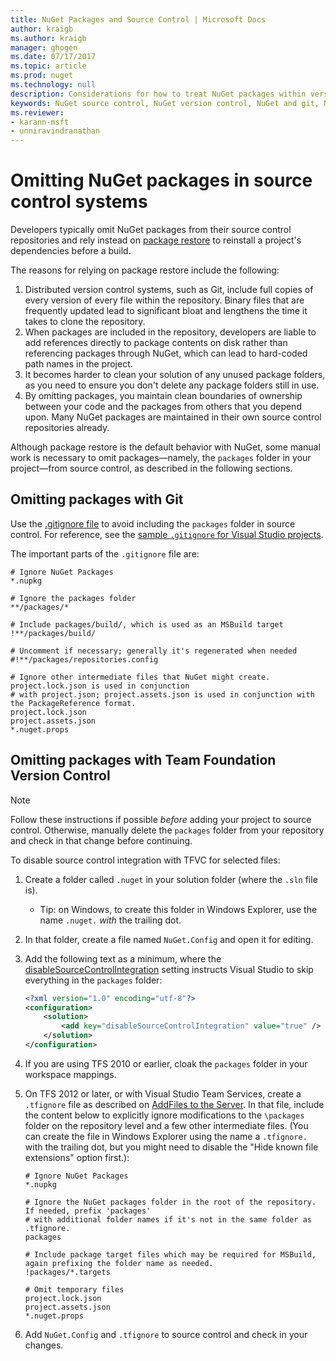 ```yaml
---
title: NuGet Packages and Source Control | Microsoft Docs
author: kraigb
ms.author: kraigb
manager: ghogen
ms.date: 07/17/2017
ms.topic: article
ms.prod: nuget
ms.technology: null
description: Considerations for how to treat NuGet packages within version control and source control systems, and how to omit packages with git and TFVC.
keywords: NuGet source control, NuGet version control, NuGet and git, NuGet and TFS, NuGet and TFVC, omitting packages, source control repositories, version control repositories
ms.reviewer:
- karann-msft
- unniravindranathan
---
```


# Omitting NuGet packages in source control systems

Developers typically omit NuGet packages from their source control repositories and rely instead on [package restore](../consume-packages/package-restore.md) to reinstall a project's dependencies before a build.

The reasons for relying on package restore include the following:

1. Distributed version control systems, such as Git, include full copies of every version of every file within the repository. Binary files that are frequently updated lead to significant bloat and lengthens the time it takes to clone the repository.
1. When packages are included in the repository, developers are liable to add references directly to package contents on disk rather than referencing packages through NuGet, which can lead to hard-coded path names in the project.
1. It becomes harder to clean your solution of any unused package folders, as you need to ensure you don't delete any package folders still in use.
1. By omitting packages, you maintain clean boundaries of ownership between your code and the packages from others that you depend upon. Many NuGet packages are maintained in their own source control repositories already.

Although package restore is the default behavior with NuGet, some manual work is necessary to omit packages&mdash;namely, the `packages` folder in your project&mdash;from source control, as described in the following sections.

## Omitting packages with Git

Use the [.gitignore file](https://git-scm.com/docs/gitignore) to avoid including the `packages` folder in source control. For reference, see the [sample `.gitignore` for Visual Studio projects](https://github.com/github/gitignore/blob/master/VisualStudio.gitignore).

The important parts of the `.gitignore` file are:

```gitignore
# Ignore NuGet Packages
*.nupkg

# Ignore the packages folder
**/packages/*

# Include packages/build/, which is used as an MSBuild target
!**/packages/build/

# Uncomment if necessary; generally it's regenerated when needed
#!**/packages/repositories.config

# Ignore other intermediate files that NuGet might create. project.lock.json is used in conjunction
# with project.json; project.assets.json is used in conjunction with the PackageReference format.
project.lock.json
project.assets.json
*.nuget.props
```

## Omitting packages with Team Foundation Version Control

> [!Note]
> Follow these instructions if possible *before* adding your project to source control. Otherwise, manually delete the `packages` folder from your repository and check in that change before continuing.

To disable source control integration with TFVC for selected files:

1. Create a folder called `.nuget` in your solution folder (where the `.sln` file is).
    - Tip: on Windows, to create this folder in Windows Explorer, use the name `.nuget.` *with* the trailing dot.

1. In that folder, create a file named `NuGet.Config` and open it for editing.

1. Add the following text as a minimum, where the [disableSourceControlIntegration](../reference/nuget-config-file.md#solution-section) setting instructs Visual Studio to skip everything in the `packages` folder:

   ```xml
   <?xml version="1.0" encoding="utf-8"?>
   <configuration>
       <solution>
           <add key="disableSourceControlIntegration" value="true" />
       </solution>
   </configuration>
   ```

1. If you are using TFS 2010 or earlier, cloak the `packages` folder in your workspace mappings.

1. On TFS 2012 or later, or with Visual Studio Team Services, create a `.tfignore` file as described on [AddFiles to the Server](https://www.visualstudio.com/en-us/docs/tfvc/add-files-server#tfignore). In that file, include the content below to explicitly ignore modifications to the `\packages` folder on the repository level and a few other intermediate files. (You can create the file in Windows Explorer using the name a `.tfignore.` with the trailing dot, but you might need to disable the "Hide known file extensions" option first.):

   ```cli
   # Ignore NuGet Packages
   *.nupkg

   # Ignore the NuGet packages folder in the root of the repository. If needed, prefix 'packages'
   # with additional folder names if it's not in the same folder as .tfignore.   
   packages

   # Include package target files which may be required for MSBuild, again prefixing the folder name as needed.
   !packages/*.targets

   # Omit temporary files
   project.lock.json
   project.assets.json
   *.nuget.props
   ```

1. Add `NuGet.Config` and `.tfignore` to source control and check in your changes.
